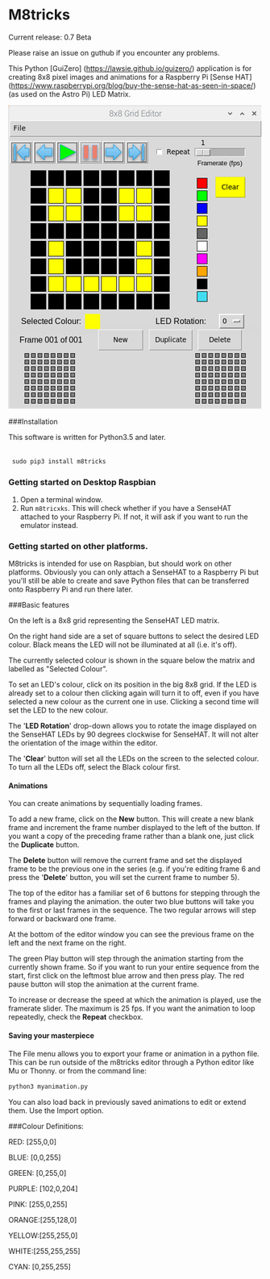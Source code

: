 # M8tricks

Current release: 0.7 Beta

Please raise an issue on guthub if you encounter any problems.

This Python [GuiZero] (https://lawsie.github.io/guizero/) application is for creating 8x8 pixel images and animations for a Raspberry Pi [Sense HAT] (https://www.raspberrypi.org/blog/buy-the-sense-hat-as-seen-in-space/) (as used on the Astro Pi) LED Matrix.

![alt tag](https://raw.githubusercontent.com/topshed/m8tricks/master/readme_images/m8tricks1.png)


###Installation

This software is written for Python3.5 and later.

```Python

 sudo pip3 install m8tricks

 ```

### Getting started on Desktop Raspbian

1. Open a terminal window.
2. Run `m8tricxks`. This will check whether if you have a SenseHAT attached to your Raspberry Pi. If not, it will ask if you want to run the emulator instead.

### Getting started on other platforms.

M8tricks is intended for use on Raspbian, but should work on other platforms. Obviously you can only attach a SenseHAT to a Raspberry Pi but you'll still be able to create and save Python files that can be transferred onto Raspberry Pi and run there later.


###Basic features

On the left is a 8x8 grid representing the SenseHAT LED matrix.

On the right hand side are a set of square buttons to select the desired LED colour. Black means the LED will not be illuminated at all (i.e. it's off).

The currently selected colour is shown in the square below the matrix and labelled as "Selected Colour".

To set an LED's colour, click on its position in the big 8x8 grid. If the LED is already set to a colour then clicking again will turn it to off, even if you have selected a new colour as the current one in use. Clicking a second time will set the LED to the new colour.

The '**LED Rotation**' drop-down allows you to rotate the image displayed on the SenseHAT LEDs by 90 degrees clockwise for SenseHAT. It will not alter the orientation of the image within the editor.

The '**Clear**' button will set all the LEDs on the screen to the selected colour. To turn all the LEDs off, select the Black colour first.


#### Animations

You can create animations by sequentially loading frames.

To add a new frame, click on the **New** button. This will create a new blank frame and increment the frame number displayed to the left of the button. If you want a copy of the preceding frame rather than a blank one, just click the **Duplicate**  button.

The **Delete** button will remove the current frame and set the displayed frame to be the previous one in the series (e.g. if you're editing frame 6 and press the '**Delete**' button, you will set the current frame to number 5).

The top of the editor has a familiar set of 6 buttons for stepping through the frames and playing the animation. the outer two blue buttons will take you to the first or last frames in the sequence.  The two regular arrows will step forward or backward one frame.

At the bottom of the editor window you can see the previous frame on the left and the next frame on the right.

The green Play button will step through the animation starting from the currently shown frame. So if you want to run your entire sequence from the start, first click on the leftmost blue arrow and then press play. The red pause button will stop the animation at the current frame.

To increase or decrease the speed at which the animation is played, use the framerate slider. The maximum is 25 fps. If you want the animation to loop repeatedly, check the **Repeat** checkbox.

#### Saving your masterpiece

The File menu allows you to export your frame or animation in a python file. This can be run outside of the m8tricks editor through a Python editor like Mu or Thonny. or from the command line:

```python
python3 myanimation.py
```

You can also load back in previously saved animations to edit or extend them. Use the Import option.


###Colour Definitions:

RED: [255,0,0]

BLUE: [0,0,255]

GREEN: [0,255,0]

PURPLE: [102,0,204]

PINK: [255,0,255]

ORANGE:[255,128,0]

YELLOW:[255,255,0]

WHITE:[255,255,255]

CYAN: [0,255,255]
